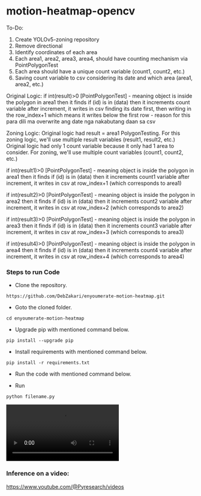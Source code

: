 # motion-heatmap-opencv
To-Do:
1. Create YOLOv5-zoning repository
2. Remove directional
3. Identify coordinates of each area
4. Each area1, area2, area3, area4, should have counting mechanism
via PointPolygonTest
5. Each area should have a unique count variable (count1, count2, etc.)
6. Saving count variable to csv considering its date and which area (area1, area2, etc.)



Original Logic:
if int(result)>0 [PointPolygonTest] - meaning object is inside the polygon in area1
	then it finds if (id) is in (data)
		then it increments count variable
			after increment, it writes in csv finding its date first, then writing in the row_index+1 which means it writes below the first row - reason for this para dili ma overwrite ang date nga nakabutang daan sa csv


Zoning Logic:
Original logic had result = area1 PolygonTesting. For this zoning logic, we'll use multiple result variables (result1, result2, etc.)
Original logic had only 1 count variable because it only had 1 area to consider. For zoning, we'll use multiple count variables (count1, count2, etc.)

if int(result1)>0 [PointPolygonTest] - meaning object is inside the polygon in area1
	then it finds if (id) is in (data)
		then it increments count1 variable
			after increment, it writes in csv at row_index+1 (which corresponds to area1)

if int(result2)>0 [PointPolygonTest] - meaning object is inside the polygon in area2
	then it finds if (id) is in (data)
		then it increments count2 variable
			after increment, it writes in csv at row_index+2 (which corresponds to area2)

if int(result3)>0 [PointPolygonTest] - meaning object is inside the polygon in area3
	then it finds if (id) is in (data)
		then it increments count3 variable
			after increment, it writes in csv at row_index+3 (which corresponds to area3)

if int(result4)>0 [PointPolygonTest] - meaning object is inside the polygon in area4
	then it finds if (id) is in (data)
		then it increments count4 variable
			after increment, it writes in csv at row_index+4 (which corresponds to area4)


### Steps to run Code
- Clone the repository.
```
https://github.com/DebZakari/enyoumerate-motion-heatmap.git
```
- Goto the cloned folder.
```
cd enyoumerate-motion-heatmap

```
- Upgrade pip with mentioned command below.
```
pip install --upgrade pip
```
- Install requirements with mentioned command below.
```
pip install -r requirements.txt
```
- Run the code with mentioned command below.

 - Run 
 
`python filename.py`


<video src="https://user-images.githubusercontent.com/34125851/220031062-29dd61ed-29b3-4f8a-b15b-b07d934f13fd.mp4
"></video>





### Inference on a video:
https://www.youtube.com/@Pyresearch/videos
